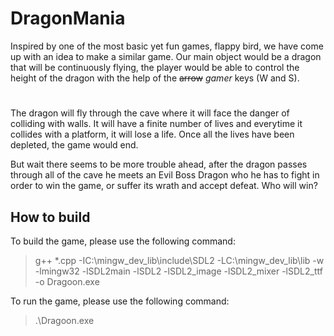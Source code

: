 # DragonMania

Inspired by one of the most basic yet fun games, flappy bird, we have come up with an idea to make a similar game. Our main object would be a dragon that will be continuously flying, the player would be able to control the height of the dragon with the help of the ~~arrow~~ _gamer_ keys (W and S).
# 
The dragon will fly through the cave where it will face the danger of colliding with walls. It will have a finite number of lives and everytime it collides with a platform, it will lose a life. Once all the lives have been depleted, the game would end.

But wait there seems to be more trouble ahead, after the dragon passes through all of the cave he meets an Evil Boss Dragon who he has to fight in order to win the game, or suffer its wrath and accept defeat. Who will win?

## How to build
To build the game, please use the following command:
>g++ *.cpp -IC:\mingw_dev_lib\include\SDL2 -LC:\mingw_dev_lib\lib -w -lmingw32 -lSDL2main -lSDL2 -lSDL2_image -lSDL2_mixer -lSDL2_ttf -o Dragoon.exe

To run the game, please use the following command:
>.\Dragoon.exe
